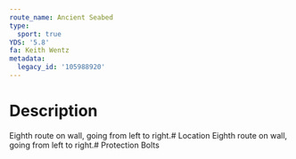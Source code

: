 ```yaml
---
route_name: Ancient Seabed
type:
  sport: true
YDS: '5.8'
fa: Keith Wentz
metadata:
  legacy_id: '105988920'
---
```

# Description
Eighth route on wall, going from left to right.# Location
Eighth route on wall, going from left to right.# Protection
Bolts